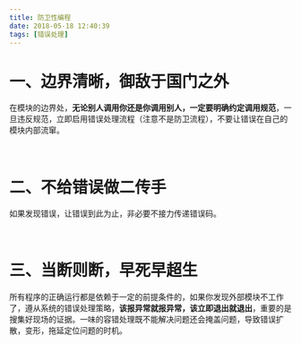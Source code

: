 ```yaml
---
title: 防卫性编程
date: 2018-05-18 12:40:39
tags: [错误处理]
---
```


# 一、边界清晰，御敌于国门之外

在模块的边界处，**无论别人调用你还是你调用别人，一定要明确约定调用规范**，一旦违反规范，立即启用错误处理流程（注意不是防卫流程），不要让错误在自己的模块内部流窜。

<br/> 

# 二、不给错误做二传手

如果发现错误，让错误到此为止，非必要不接力传递错误码。

<br/> 

# 三、当断则断，早死早超生

所有程序的正确运行都是依赖于一定的前提条件的，如果你发现外部模块不工作了，遵从系统的错误处理策略，**该报异常就报异常，该立即退出就退出**，重要的是搜集好现场的证据。一味的容错处理既不能解决问题还会掩盖问题，导致错误扩散，变形，拖延定位问题的时机。

<br/>
